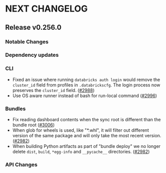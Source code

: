 # NEXT CHANGELOG

## Release v0.256.0

### Notable Changes

### Dependency updates

### CLI
* Fixed an issue where running `databricks auth login` would remove the `cluster_id` field from profiles in `.databrickscfg`. The login process now preserves the `cluster_id` field. ([#2988](https://github.com/databricks/cli/pull/2988))
* Use OS aware runner instead of bash for run-local command ([#2996](https://github.com/databricks/cli/pull/2996))

### Bundles
* Fix reading dashboard contents when the sync root is different than the bundle root ([#3006](https://github.com/databricks/cli/pull/3006))
* When glob for wheels is used, like "\*.whl", it will filter out different version of the same package and will only take the most recent version. ([#2982](https://github.com/databricks/cli/pull/2982))
* When building Python artifacts as part of "bundle deploy" we no longer delete `dist`, `build`, `*egg-info` and `__pycache__` directories. ([#2982](https://github.com/databricks/cli/pull/2982))

### API Changes
